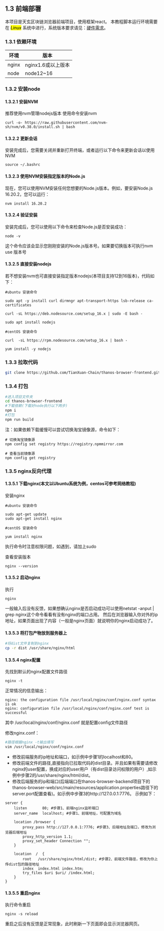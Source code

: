 ## 1.3 前端部署
本项目是天玄区块链浏览器前端项目，使用框架react。
本教程脚本运行环境需要在 <mark>*Linux*</mark> 系统中进行，系统版本要求请见：[硬件需求](../../quick-start/depoly-tianxaun-chain/hardware-requirement.md)。

### 1.3.1 依赖环境

| 环境 | 版本|
| --- | --- |
| nginx |nginx1.6或以上版本  |
| node |node12~16  |

### 1.3.2 安装node
#### 1.3.2.1 安装NVM
推荐使用nvm管理nodejs版本
使用命令安装nvm

```
curl -o- https://raw.githubusercontent.com/nvm-sh/nvm/v0.38.0/install.sh | bash
```

#### 1.3.2.2 更新会话
安装完成后，您需要关闭并重新打开终端，或者运行以下命令来更新会话以使用NVM
```
source ~/.bashrc
```
#### 1.3.2.3 使用NVM安装指定版本的Node.js
现在，您可以使用NVM安装任何您想要的Node.js版本。例如，要安装Node.js 16.20.2，您可以运行：
```
nvm install 16.20.2
```
#### 1.3.2.4 验证安装
安装完成后，您可以使用以下命令来检查Node.js是否安装成功：
```
node -v
```
这个命令应该会显示您刚刚安装的Node.js版本号。如果要切换版本可执行nvm use 版本号

#### 1.3.2.5 直接安装nodejs
若不想安装nvm也可直接安装指定版本nodejs(本项目支持12到16版本)，代码如下：

```
#ubuntu 安装命令

sudo apt -y install curl dirmngr apt-transport-https lsb-release ca-certificates

curl -sL https://deb.nodesource.com/setup_16.x | sudo -E bash -

sudo apt install nodejs

#centOS 安装命令

curl  -sL https://rpm.nodesource.com/setup_16.x | bash -

yum install -y nodejs
```

### 1.3.3 拉取代码

```sh
git clone https://github.com/TianXuan-Chain/thanos-browser-frontend.git
```

### 1.3.4 打包

```sh
#进入项目文件夹
cd thanos-browser-frontend
#下载依赖(下载好node执行以下两步)
npm i
#打包
npm run build
```

注：如果依赖下载缓慢可以尝试切换淘宝镜像源，命令如下：
```
# 切换淘宝镜像源
npm config set registry https://registry.npmmirror.com

# 查看当前镜像源
npm config get registry

```

### 1.3.5 nginx反向代理
#### 1.3.5.1 下载nginx(本文以Ubuntu系统为例，centos可参考网络教程)

安装nginx

```
#ubuntu 安装命令

sudo apt-get update
sudo apt-get install nginx

#centOS 安装命令

yum install nginx
```

执行命令时注意权限问题，如遇到，请加上sudo

查看安装版本

```
nginx --version
```

#### 1.3.5.2 启动nginx

执行
```
nginx
```
一般输入后没有反馈，如果想确认nginx是否启动成功可以使用netstat -anput | grep nginx这个命令看看有没有nginx的端口占用。
然后在浏览器输入你对外的ip地址，如果页面出现了内容（一般是nginx页面）就说明你的nginx启动成功了。

#### 1.3.5.3 将打包产物放到服务器上

```sh
#将dist文件复制到nginx
cp -r dist /usr/share/nginx/html
```
#### 1.3.5.4 nginx配置

先找到默认的nginx配置文件路径
```
nginx -t
```
正常情况的信息输出：

```
nginx: the configuration file /usr/local/nginx/conf/nginx.conf syntax is ok
nginx: configuration file /usr/local/nginx/conf/nginx.conf test is successful
```
其中 /usr/local/nginx/conf/nginx.conf 就是配置config文件路径

修改nginx.conf：

```sh
#路径根据nginx -t输出填写
vim /usr/local/nginx/conf/nginx.conf
```

* 修改前端服务的ip地址和端口，如示例中步骤1的localhost和80。
* 修改前端文件的路径,直接指向已拉取代码的dist目录。并且如果有需要请修改nginx的user配置，换成对应的user用户（有dist目录访问权限的用户）,如示例中步骤2的/usr/share/nginx/html/dist。
* 修改后端服务的ip和端口(后端端口在thanos-browser-backend项目下的thanos-browser-web/src/main/resources/application.properties路径下的server.port配置查看)。如示例中步骤3的http://127.0.0.1:7776。
示例如下：

```
server {
    listen       80; #步骤1、前端nginx监听端口
    server_name  localhost; #步骤1、前端地址，可配置为域名
    
    location /browser {
        proxy_pass http://127.0.0.1:7776; #步骤3、后端地址及端口，修改为浏览器后端地址
        proxy_http_version 1.1;
        proxy_set_header Connection "";
    }

    location  /  {
        root   /usr/share/nginx/html/dist; #步骤2、前端文件路径，修改为你上传dist包的路径地址
        index  index.html index.htm;
        try_files $uri $uri/ /index.html;    
    }
}
```
#### 1.3.5.5 重启nginx

执行命令重启

```
nginx -s reload
```

重启之后没有反馈是正常现象，此时刷新一下页面即会显示浏览器网页。

